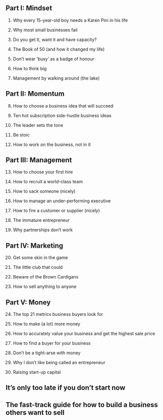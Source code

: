 ## Part I: Mindset
1. Why every 15-year-old boy needs a Karen Pini in his life

2. Why most small businesses fail

3. Do you get it, want it and have capacity?

4. The Book of 50 (and how it changed my life)

5. Don’t wear ‘busy’ as a badge of honour

6. How to think big

7. Management by walking around (the lake)

## Part II: Momentum

8. How to choose a business idea that will succeed

9. Ten hot subscription side-hustle business ideas

10. The leader sets the tone

11. Be stoic

12. How to work on the business, not in it

## Part III: Management

13. How to choose your first hire

14. How to recruit a world-class team

15. How to sack someone (nicely)

16. How to manage an under-performing executive

17. How to fire a customer or supplier (nicely)

18. The immature entrepreneur

19. Why partnerships don’t work

## Part IV: Marketing

20. Get some skin in the game

21. The little club that could

22. Beware of the Brown Cardigans

23. How to sell anything to anyone

## Part V: Money

24. The top 21 metrics business buyers look for

25. How to make (a lot) more money

26. How to accurately value your business and get the highest sale price

27. How to find a buyer for your business

28. Don’t be a tight-arse with money

29. Why I don’t like being called an entrepreneur

30. Raising start-up capital

## It’s only too late if you don’t start now

## The fast-track guide for how to build a business others want to sell